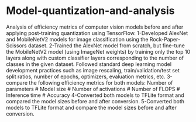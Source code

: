 # Model-quantization-and-analysis
 Analysis of efficiency metrics of computer vision models before and after applying post-training quantization using TensorFlow.
1-Developed AlexNet and MobileNetV2 models for image classification using the Rock-Paper-Scissors dataset. 
2-Trained the AlexNet model from scratch, but fine-tune the MobileNetV2 model (using ImageNet weights) by training only the top 10 layers along with custom classifier layers corresponding to the number of classes in the given dataset. 
Followed standard deep learning model development practices such as image rescaling, train/validation/test set split ratios, number of epochs, optimizers, evaluation metrics, etc.
3-compare the following efficiency metrics for both models:
             Number of parameters 
                  # Model size
                  # Number of activations 
                  # Number of FLOPS 
                  # Inference time
                  # Accuracy
 4-Converted both models to TFLite format and compared the model sizes before and after conversion.
 5-Converted both models to TFLite format and compare the model sizes before and after conversion.
